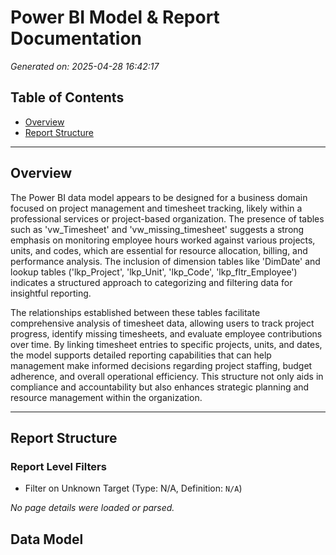 # Power BI Model & Report Documentation

*Generated on: 2025-04-28 16:42:17*

## Table of Contents

- [Overview](#overview)
- [Report Structure](#report-structure)

---

## <a name="overview"></a>Overview

The Power BI data model appears to be designed for a business domain focused on project management and timesheet tracking, likely within a professional services or project-based organization. The presence of tables such as 'vw_Timesheet' and 'vw_missing_timesheet' suggests a strong emphasis on monitoring employee hours worked against various projects, units, and codes, which are essential for resource allocation, billing, and performance analysis. The inclusion of dimension tables like 'DimDate' and lookup tables ('lkp_Project', 'lkp_Unit', 'lkp_Code', 'lkp_fltr_Employee') indicates a structured approach to categorizing and filtering data for insightful reporting.

The relationships established between these tables facilitate comprehensive analysis of timesheet data, allowing users to track project progress, identify missing timesheets, and evaluate employee contributions over time. By linking timesheet entries to specific projects, units, and dates, the model supports detailed reporting capabilities that can help management make informed decisions regarding project staffing, budget adherence, and overall operational efficiency. This structure not only aids in compliance and accountability but also enhances strategic planning and resource management within the organization.

---

## <a name="report-structure"></a>Report Structure

### <a name="report-level-filters"></a>Report Level Filters

- Filter on Unknown Target (Type: N/A, Definition: `N/A`)

_No page details were loaded or parsed._

## <a name="data-model"></a>Data Model

